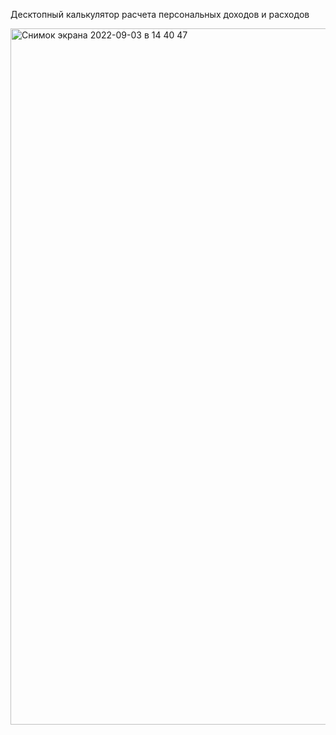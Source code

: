 Десктопный калькулятор расчета персональных доходов и расходов

<img width="1114" alt="Снимок экрана 2022-09-03 в 14 40 47" src="https://user-images.githubusercontent.com/87428979/188261358-177469e0-2c97-4f0d-8415-381c3f740ad4.png">
